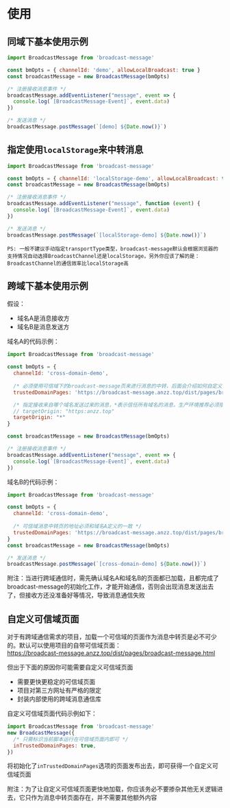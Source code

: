 # 使用

## 同域下基本使用示例  

```javascript
import BroadcastMessage from 'broadcast-message'

const bmOpts = { channelId: 'demo', allowLocalBroadcast: true }
const broadcastMessage = new BroadcastMessage(bmOpts)

/* 注册接收消息事件 */
broadcastMessage.addEventListener("message", event => {
  console.log(`[BroadcastMessage-Event]`, event.data)
})

/* 发送消息 */
broadcastMessage.postMessage(`[demo] ${Date.now()}`)
```

## 指定使用`localStorage`来中转消息  

```javascript
import BroadcastMessage from 'broadcast-message'

const bmOpts = { channelId: 'localStorage-demo', allowLocalBroadcast: true, transportType: 'localStorage' }
const broadcastMessage = new BroadcastMessage(bmOpts)

/* 注册接收消息事件 */
broadcastMessage.addEventListener("message", function (event) {
  console.log(`[BroadcastMessage-Event]`, event.data)
})

/* 发送消息 */
broadcastMessage.postMessage(`[localStorage-demo] ${Date.now()}`)
```

`PS: 一般不建议手动指定transportType类型，broadcast-message默认会根据浏览器的支持情况自动选择BroadcastChannel还是localStorage，另外你应该了解的是：BroadcastChannel的通信效率比localStorage高`

## 跨域下基本使用示例  

假设：  

- 域名A是消息接收方  
- 域名B是消息发送方  

域名A的代码示例：

```javascript
import BroadcastMessage from 'broadcast-message'

const bmOpts = { 
  channelId: 'cross-domain-demo', 
  
  /* 必须使用可信域下的broadcast-message页来进行消息的中转，后面会介绍如何自定义可信域页面地址 */
  trustedDomainPages: 'https://broadcast-message.anzz.top/dist/pages/broadcast-message.html',

  /* 指定接收来自哪个域名发送过来的消息，*表示信任所有域名的消息，生产环境推荐必须指定具体域名 */
  // targetOrigin: "https:anzz.top"
  targetOrigin: "*"
}

const broadcastMessage = new BroadcastMessage(bmOpts)

/* 注册接收消息事件 */
broadcastMessage.addEventListener("message", event => {
  console.log(`[BroadcastMessage-Event]`, event.data)
})
```

域名B的代码示例：

```javascript
import BroadcastMessage from 'broadcast-message'

const bmOpts = {
  channelId: 'cross-domain-demo', 
  
  /* 可信域消息中转页的地址必须和域名A定义的一致 */
  trustedDomainPages: 'https://broadcast-message.anzz.top/dist/pages/broadcast-message.html',
}
const broadcastMessage = new BroadcastMessage(bmOpts)

/* 发送消息 */
broadcastMessage.postMessage(`[cross-domain-demo] ${Date.now()}`)
```

附注：当进行跨域通信时，需先确认域名A和域名B的页面都已加载，且都完成了broadcast-message的初始化工作，才能开始通信，否则会出现消息发送出去了，但接收方还没准备好等情况，导致消息通信失败

## 自定义可信域页面

对于有跨域通信需求的项目，加载一个可信域的页面作为消息中转页是必不可少的。默认可以使用项目的自带可信域页面：  
<https://broadcast-message.anzz.top/dist/pages/broadcast-message.html>  

但出于下面的原因你可能需要自定义可信域页面

- 需要更快更稳定的可信域页面
- 项目对第三方网址有严格的限定
- 封装内部使用的跨域消息通信库

自定义可信域页面代码示例如下：

```javascript
import BroadcastMessage from 'broadcast-message'
new BroadcastMessage({
  /* 只需标识当前脚本运行在可信域页面内即可 */
  inTrustedDomainPages: true,
})
```

将初始化了`inTrustedDomainPages`选项的页面发布出去，即可获得一个自定义可信域页面  

附注：为了让自定义可信域页面更快地加载，你应该务必不要掺杂其他无关逻辑进去，它只作为消息中转页面存在，并不需要其他额外内容  
